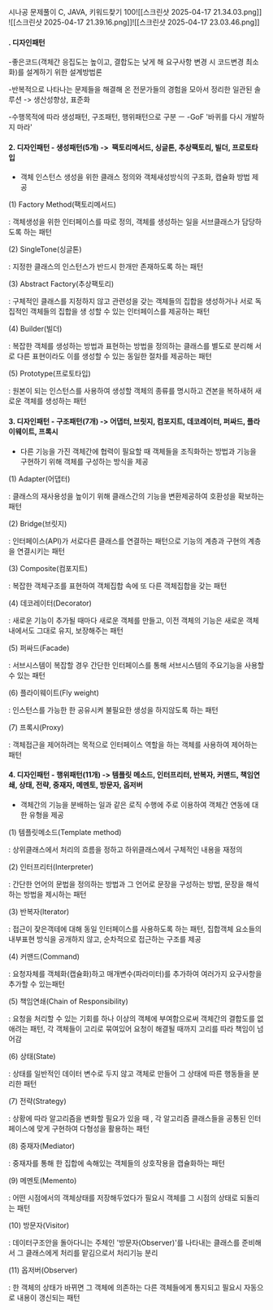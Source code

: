 시나공 문제풀이 
C, JAVA, 키워드찾기 100![[스크린샷 2025-04-17 21.34.03.png]]
![[스크린샷 2025-04-17 21.39.16.png]]![[스크린샷 2025-04-17 23.03.46.png]]

#### **. 디자인패턴**

-좋은코드(객체간 응집도는 높이고, 결합도는 낮게 해 요구사항 변경 시 코드변경 최소화)를 설계하기 위한 설계방법론

-반복적으로 나타나는 문제들을 해결해 온 전문가들의 경험을 모아서 정리한 일관된 솔루션 -> 생산성향상, 표준화

-수행목적에 따라 생성패턴, 구조패턴, 행위패턴으로 구분
ㅡ
-GoF '바퀴를 다시 개발하지 마라'

#### **2. 디자인패턴 - 생성패턴(5개) ->  팩토리메서드, 싱글톤, 추상팩토리, 빌더, 프로토타입**

- 객체 인스턴스 생성을 위한 클래스 정의와 객체새성방식의 구조화, 캡슐화 방법 제공

(1) Factory Method(팩토리메서드)

: 객체생성을 위한 인터페이스를 따로 정의, 객체를 생성하는 일을 서브클래스가 담당하도록 하는 패턴

(2) SingleTone(싱글톤)

: 지정한 클래스의 인스턴스가 반드시 한개만 존재하도록 하는 패턴

(3) Abstract Factory(추상팩토리)

 : 구체적인 클래스를 지정하지 않고 관련성을 갖는 객체들의 집합을 생성하거나 서로 독집적인 객체들의 집합을 생 성할 수 있는 인터페이스를 제공하는 패턴

(4) Builder(빌더) 

 : 복잡한 객체를 생성하는 방법과 표현하는 방법을 정의하는 클래스를 별도로 분리해 서로 다른 표현이라도 이를 생성할 수 있는 동일한 절차를 제공하는 패턴

(5) Prototype(프로토타입)

 : 원본이 되는 인스턴스를 사용하여 생성할 객체의 종류를 명시하고 견본을 복하새허 새로운 객체를 생성하는 패턴 

#### **3. 디자인패턴 - 구조패턴(7개) -> 어댑터, 브릿지, 컴포지트, 데코레이터, 퍼싸드, 플라이웨이트, 프록시**

- 다른 기능을 가진 객체간에 협력이 필요할 때 객체들을 조직화하는 방법과 기능을 구현하기 위해 객체를 구성하는 방식을 제공

(1) Adapter(어댑터)

 : 클래스의 재사용성을 높이기 위해 클래스간의 기능을 변환제공하여 호환성을 확보하는 패턴

(2) Bridge(브릿지)

 : 인터페이스(API)가 서로다른 클래스를 연결하는 패턴으로 기능의 계층과 구현의 계층을 연결시키는 패턴

(3) Composite(컴포지트)

 : 복잡한 객체구조를 표현하여 객체집합 속에 또 다른 객체집합을 갖는 패턴

(4) 데코레이터(Decorator)

 : 새로운 기능이 추가될 때마다 새로운 객체를 만들고, 이전 객체의 기능은 새로운 객체내에서도 그대로 유지, 보장해주는 패턴

(5) 퍼싸드(Facade)

 : 서브시스템이 복잡할 경우 간단한 인터페이스를 통해 서브시스템의 주요기능을 사용할 수 있는 패턴

(6) 플라이웨이트(Fly weight)

 : 인스턴스를 가능한 한 공유시켜 불필요한 생성을 하지않도록 하는 패턴

(7) 프록시(Proxy)

 : 객체접근을 제어하려는 목적으로 인터페이스 역할을 하는 객체를 사용하여 제어하는 패턴

#### **4. 디자인패턴 - 행위패턴(11개) -> 템플릿 메소드, 인터프리터, 반복자, 커맨드, 책임연쇄, 상태, 전략, 중재자, 메멘토, 방문자, 옵저버**  

- 객체간의 기능을 분배하는 일과 같은 로직 수행에 주로 이용하여 객체간 연동에 대한 유형을 제공

(1) 템플릿메소드(Template method)

 : 상위클래스에서 처리의 흐름을 정하고 하위클래스에서 구체적인 내용을 재정의

(2) 인터프리터(Interpreter)

 : 간단한 언어의 문법을 정의하는 방법과 그 언어로 문장을 구성하는 방법, 문장을 해석하는 방법을 제시하는 패턴

(3) 반복자(Iterator)

 : 접근이 잦은객테에 대해 동일 인터페이스를 사용하도록 하는 패턴, 집합객체 요소들의 내부표현 방식을 공개하지 않고, 순차적으로 접근하는 구조를 제공

(4) 커맨드(Command)

 : 요청자체를 객체화(캡슐화)하고 매개변수(파라미터)를 추가하여 여러가지 요구사항을 추가할 수 있는패턴

(5) 책임연쇄(Chain of Responsibility)

 : 요청을 처리할 수 있는 기회를 하나 이상의 객체에 부여함으로써 객체간의 결합도를 없애려는 패턴, 각 객체들이 고리로 묶여있어 요청이 해결될 때까지 고리를 따라 책임이 넘어감

(6) 상태(State)

 : 상태를 일반적인 데이터 변수로 두지 않고 객체로 만들어 그 상태에 따른 행동들을 분리한 패턴

(7) 전략(Strategy)

 : 상황에 따라 알고리즘을 변화할 필요가 있을 때 , 각 알고리즘 클래스들을 공통된 인터페이스에 맞게 구현하여 다형성을 활용하는 패턴

(8) 중재자(Mediator)

 : 중재자를 통해 한 집합에 속해있는 객체들의 상호작용을 캡슐화하는 패턴

(9) 메멘토(Memento)

 : 어떤 시점에서의 객체상태를 저장해두었다가 필요시 객체를 그 시점의 상태로 되돌리는 패턴

(10) 방문자(Visitor)

 : 데이터구조안을 돌아다니는 주체인 '방문자(Observer)'를 나타내는 클래스를 준비해서 그 클래스에게 처리를 맡김으로서 처리기능 분리

(11) 옵저버(Observer)

 : 한 객체의 상태가 바뀌면 그 객체에 의존하는 다른 객체들에게 통지되고 필요시 자동으로 내용이 갱신되는 패턴
